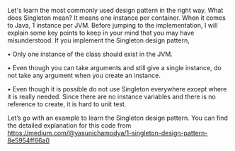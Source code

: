 Let's learn the most commonly used design pattern in the right way. What does Singleton mean? It means one instance per container. When it comes to Java, 1 instance per JVM. Before jumping to the implementation, I will explain some key points to keep in your mind that you may have misunderstood. If you implement the Singleton design pattern,

•	Only one instance of the class should exist in the JVM.

•	Even though you can take arguments and still give a single instance, do not take any argument when you create an instance.

•	Even though it is possible do not use Singleton everywhere except where it is really needed. Since there are no instance variables and there is no reference to create, it is hard to unit test.

Let’s go with an example to learn the Singleton design pattern. You can find the detailed explanation for this code from https://medium.com/@yasunichamodya/1-singleton-design-pattern-8e5954ff66a0 

 